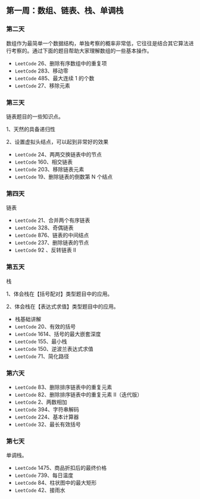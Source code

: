 ## 第一周：数组、链表、栈、单调栈

### 第二天

数组作为最简单一个数据结构，单独考察的概率非常低，它往往是结合其它算法进行考察的。通过下面的题目帮助大家理解数组的一些基本操作。

- `LeetCode` 26、删除有序数组中的重复项  
- `LeetCode` 283、移动零 
- `LeetCode` 485、最大连续 1 的个数   
- `LeetCode` 27、移除元素  

### 第三天

链表题目的一些知识点。

1、天然的具备递归性

2、设置虚拟头结点，可以起到非常好的效果

- `LeetCode` 24、两两交换链表中的节点   
- `LeetCode` 160、相交链表 
- `LeetCode` 203、移除链表元素 
- `LeetCode` 19、删除链表的倒数第 N 个结点 

### 第四天

链表
- `LeetCode` 21、合并两个有序链表 
- `LeetCode` 328、奇偶链表 
- `LeetCode` 876、链表的中间结点 
- `LeetCode` 237、删除链表的节点 
- `LeetCode` 92 、反转链表 II 

### 第五天

栈

1、体会栈在【括号配对】类型题目中的应用。 

2、体会栈在【表达式求值】类型题目中的应用。

- 栈基础讲解
- `LeetCode` 20、有效的括号 
- `LeetCode` 1614、括号的最大嵌套深度 
- `LeetCode` 155、最小栈 
- `LeetCode` 150、逆波兰表达式求值 
- `LeetCode` 71、简化路径 

### 第六天

- `LeetCode` 83、删除排序链表中的重复元素 
- `LeetCode` 82、删除排序链表中的重复元素 II（迭代版） 
- `LeetCode` 2、两数相加 
- `LeetCode` 394、字符串解码 
- `LeetCode` 224、基本计算器 
- `LeetCode` 32、最长有效括号 

### 第七天

单调栈。
- `LeetCode` 1475、商品折扣后的最终价格 
- `LeetCode` 739、每日温度 
- `LeetCode` 84、柱状图中的最大矩形 
- `LeetCode` 42、接雨水 